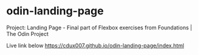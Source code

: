 # odin-landing-page
Project: Landing Page - Final part of Flexbox exercises from Foundations | The Odin Project

Live link below
https://cdux007.github.io/odin-landing-page/index.html